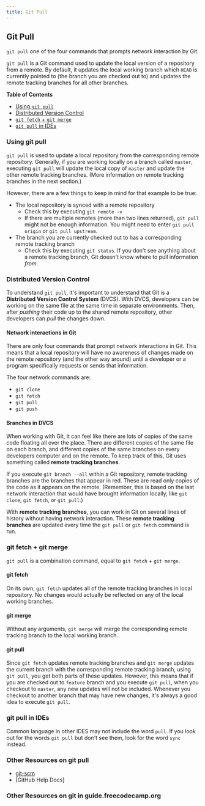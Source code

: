 ```yaml
---
title: Git Pull
---
```

## Git Pull

`git pull` one of the four commands that prompts network interaction by Git. 

`git pull` is a Git command used to update the local version of a repository from a remote. By default, it updates the local working branch which `HEAD` is currently pointed to (the branch you are checked out to) and updates the remote tracking branches for all other branches.

**Table of Contents**

- [Using `git pull`](#using-git-pull)
- [Distributed Version Control]()
- [`git fetch` + `git merge`]()
- [`git pull` in IDEs]()

### Using git pull
`git pull` is used to update a local repository from the corresponding remote repository. Generally, if you are working locally on a branch called `master`, executing `git pull` will update the local copy of `master` and update the other remote tracking branches. (More information on remote tracking branches in the next section.) 

However, there are a few things to keep in mind for that example to be true: 
- The local repository is synced with a remote repository
  - Check this by executing `git remote -v`
  - If there are multiple remotes (more than two lines returned), `git pull` might not be enough information. You might need to enter `git pull origin` or `git pull upstream`. 
- The branch you are currently checked out to has a corresponding remote tracking branch
  - Check this by executing `git status`. If you don't see anything about a remote tracking branch, Git doesn't know where to pull information _from_. 
  
  
### Distributed Version Control
To understand `git pull`, it's important to understand that Git is a **Distributed Version Control System** (DVCS). With DVCS, developers can be working on the same file at the same time in separate environments. Then, after _pushing_ their code up to the shared remote repository, other developers can _pull_ the changes down. 

#### Network interactions in Git 
There are only four commands that prompt network interactions in Git. This means that a local repository will have no awareness of changes made on the remote repository (and the other way around) until a developer or a program specifically requests or sends that information. 

The four network commands are:
- `git clone`
- `git fetch`
- `git pull`
- `git push`

#### Branches in DVCS 
When working with Git, it can feel like there are lots of copies of the same code floating all over the place. There are different copies of the same file on each branch, and different copies of the same branches on every developers computer and on the remote. To keep track of this, Git uses something called **remote tracking branches**. 

If you execute `git branch --all` within a Git repository, remote tracking branches are the branches that appear in red. These are read only copies of the code as it appears on the remote. (Remember, this is based on the last network interaction that would have brought information locally, like `git clone`, `git fetch`, or `git pull`.) 

With **remote tracking branches**, you can work in Git on several lines of history without having network interaction. These **remote tracking branches** are updated every time the `git pull` or `git fetch` command is run. 

### git fetch + git merge

`git pull` is a combination command, equal to `git fetch` + `git merge`. 

#### git fetch
On its own, `git fetch` updates all of the remote tracking branches in local repository. No changes would actually be reflected on any of the local working branches. 

#### git merge
Without any arguments, `git merge` will merge the corresponding remote tracking branch to the local working branch. 

#### git pull
Since `git fetch` updates remote tracking branches and `git merge` updates the current branch with the corresponding remote tracking branch, using `git pull`, you get both parts of these updates. However, this means that if you are checked out to `feature` branch and you execute `git pull`, when you checkout to `master`, any new updates will not be included. Whenever you checkout to another branch that may have new changes, it's always a good idea to execute `git pull`. 

### git pull in IDEs
Common language in other IDES may not include the word `pull`. If you look out for the words `git pull` but don't see them, look for the word `sync` instead. 

### Other Resources on git pull
- [git-scm]()
- [GitHub Help Docs]

### Other Resources on git in guide.freecodecamp.org
